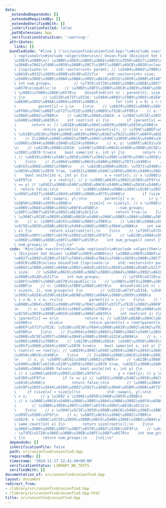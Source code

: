 ```yaml
---
data:
  _extendedDependsOn: []
  _extendedRequiredBy: []
  _extendedVerifiedWith: []
  _isVerificationFailed: false
  _pathExtension: hpp
  _verificationStatusIcon: ':warning:'
  attributes:
    links: []
  bundledCode: "#line 1 \"src/unionfind/unionfind.hpp\"\n#include <vector>\n#include\
    \ <optional>\n#include <algorithm>\n\n// Union-Find (Disjoint Set Union) \u30AF\
    \u30E9\u30B9\n// \u30B0\u30E9\u30D5\u306E\u9023\u7D50\u6027\u3092\u52B9\u7387\u7684\
    \u306B\u7BA1\u7406\u3059\u308B\u30C7\u30FC\u30BF\u69CB\u9020\nclass UnionFind\
    \ {\nprivate:\n    std::vector<int> parent; // \u5404\u9802\u70B9\u306E\u89AA\u3092\
    \u8A18\u9332\u3059\u308B\u914D\u5217\n    std::vector<int> size;   // \u5404\u96C6\
    \u5408\u306E\u30B5\u30A4\u30BA\u3092\u8A18\u9332\u3059\u308B\u914D\u5217\n   \
    \ int num_groups;          // \u73FE\u5728\u306E\u30B0\u30EB\u30FC\u30D7\u306E\
    \u6570\n\npublic:\n    // \u30B3\u30F3\u30B9\u30C8\u30E9\u30AF\u30BF\n    // n:\
    \ \u9802\u70B9\u306E\u6570\n    UnionFind(int n) : parent(n), size(n, 1), num_groups(n)\
    \ {\n        // \u521D\u671F\u5316: \u5404\u9802\u70B9\u3092\u81EA\u5206\u81EA\
    \u8EAB\u3092\u89AA\u3068\u3059\u308B\n        for (int i = 0; i < n; ++i)\n  \
    \          parent[i] = i;\n    }\n\n    // \u6839\u3092\u898B\u3064\u3051\u308B\
    \uFF08\u7D4C\u8DEF\u5727\u7E2E\u3092\u9069\u7528\uFF09\n    // x: \u5BFE\u8C61\
    \u306E\u9802\u70B9\n    // \u623B\u308A\u5024: x \u304C\u5C5E\u3059\u308B\u96C6\
    \u5408\u306E\u6839\n    int root(int x) {\n        if (parent[x] == x)\n     \
    \       return x; // \u81EA\u8EAB\u304C\u6839\u306E\u5834\u5408\n        else\n\
    \            return parent[x] = root(parent[x]); // \u7D4C\u8DEF\u5727\u7E2E:\
    \ \u518D\u5E30\u7684\u306B\u6839\u3092\u63A2\u7D22\u3057\u66F4\u65B0\n    }\n\n\
    \    // 2\u3064\u306E\u9802\u70B9\u304C\u540C\u3058\u96C6\u5408\u306B\u5C5E\u3057\
    \u3066\u3044\u308B\u304B\u5224\u5B9A\n    // x, y: \u5BFE\u8C61\u306E\u9802\u70B9\
    \n    // \u623B\u308A\u5024: \u540C\u3058\u96C6\u5408\u306B\u5C5E\u3057\u3066\u3044\
    \u308C\u3070 true\n    bool same(int x, int y) {\n        return root(x) == root(y);\
    \ // \u6839\u304C\u540C\u3058\u3067\u3042\u308C\u3070\u540C\u3058\u96C6\u5408\n\
    \    }\n\n    // 2\u3064\u306E\u96C6\u5408\u3092\u7D71\u5408\n    // x, y: \u5BFE\
    \u8C61\u306E\u9802\u70B9\n    // \u623B\u308A\u5024: \u7D71\u5408\u304C\u6210\u529F\
    \u3059\u308C\u3070 true, \u65E2\u306B\u540C\u3058\u96C6\u5408\u306A\u3089 false\n\
    \    bool unite(int x, int y) {\n        x = root(x); // x \u306E\u6839\u3092\u53D6\
    \u5F97\n        y = root(y); // y \u306E\u6839\u3092\u53D6\u5F97\n        if (x\
    \ == y) // \u65E2\u306B\u540C\u3058\u96C6\u5408\u306E\u5834\u5408\n          \
    \  return false;\n\n        // \u30B5\u30A4\u30BA\u304C\u5C0F\u3055\u3044\u65B9\
    \u3092\u5927\u304D\u3044\u65B9\u306B\u4F75\u5408\n        if (size[x] < size[y])\n\
    \            std::swap(x, y);\n\n        parent[y] = x;      // y \u3092 x \u306E\
    \u5B50\u306B\u3059\u308B\n        size[x] += size[y]; // x \u306E\u96C6\u5408\u306E\
    \u30B5\u30A4\u30BA\u3092\u66F4\u65B0\n        --num_groups;       // \u30B0\u30EB\
    \u30FC\u30D7\u6570\u3092\u6E1B\u5C11\n        return true;\n    }\n\n    // x\
    \ \u304C\u5C5E\u3059\u308B\u96C6\u5408\u306E\u30B5\u30A4\u30BA\u3092\u53D6\u5F97\
    \n    // x: \u5BFE\u8C61\u306E\u9802\u70B9\n    // \u623B\u308A\u5024: x \u304C\
    \u5C5E\u3059\u308B\u96C6\u5408\u306E\u30B5\u30A4\u30BA\n    int same_count(int\
    \ x) {\n        return size[root(x)];\n    }\n\n    // \u73FE\u5728\u306E\u30B0\
    \u30EB\u30FC\u30D7\u6570\u3092\u53D6\u5F97\n    // \u623B\u308A\u5024: \u73FE\u5728\
    \u306E\u30B0\u30EB\u30FC\u30D7\u6570\n    int num_groups() const {\n        return\
    \ num_groups;\n    }\n};\n"
  code: "#include <vector>\n#include <optional>\n#include <algorithm>\n\n// Union-Find\
    \ (Disjoint Set Union) \u30AF\u30E9\u30B9\n// \u30B0\u30E9\u30D5\u306E\u9023\u7D50\
    \u6027\u3092\u52B9\u7387\u7684\u306B\u7BA1\u7406\u3059\u308B\u30C7\u30FC\u30BF\
    \u69CB\u9020\nclass UnionFind {\nprivate:\n    std::vector<int> parent; // \u5404\
    \u9802\u70B9\u306E\u89AA\u3092\u8A18\u9332\u3059\u308B\u914D\u5217\n    std::vector<int>\
    \ size;   // \u5404\u96C6\u5408\u306E\u30B5\u30A4\u30BA\u3092\u8A18\u9332\u3059\
    \u308B\u914D\u5217\n    int num_groups;          // \u73FE\u5728\u306E\u30B0\u30EB\
    \u30FC\u30D7\u306E\u6570\n\npublic:\n    // \u30B3\u30F3\u30B9\u30C8\u30E9\u30AF\
    \u30BF\n    // n: \u9802\u70B9\u306E\u6570\n    UnionFind(int n) : parent(n),\
    \ size(n, 1), num_groups(n) {\n        // \u521D\u671F\u5316: \u5404\u9802\u70B9\
    \u3092\u81EA\u5206\u81EA\u8EAB\u3092\u89AA\u3068\u3059\u308B\n        for (int\
    \ i = 0; i < n; ++i)\n            parent[i] = i;\n    }\n\n    // \u6839\u3092\
    \u898B\u3064\u3051\u308B\uFF08\u7D4C\u8DEF\u5727\u7E2E\u3092\u9069\u7528\uFF09\
    \n    // x: \u5BFE\u8C61\u306E\u9802\u70B9\n    // \u623B\u308A\u5024: x \u304C\
    \u5C5E\u3059\u308B\u96C6\u5408\u306E\u6839\n    int root(int x) {\n        if\
    \ (parent[x] == x)\n            return x; // \u81EA\u8EAB\u304C\u6839\u306E\u5834\
    \u5408\n        else\n            return parent[x] = root(parent[x]); // \u7D4C\
    \u8DEF\u5727\u7E2E: \u518D\u5E30\u7684\u306B\u6839\u3092\u63A2\u7D22\u3057\u66F4\
    \u65B0\n    }\n\n    // 2\u3064\u306E\u9802\u70B9\u304C\u540C\u3058\u96C6\u5408\
    \u306B\u5C5E\u3057\u3066\u3044\u308B\u304B\u5224\u5B9A\n    // x, y: \u5BFE\u8C61\
    \u306E\u9802\u70B9\n    // \u623B\u308A\u5024: \u540C\u3058\u96C6\u5408\u306B\u5C5E\
    \u3057\u3066\u3044\u308C\u3070 true\n    bool same(int x, int y) {\n        return\
    \ root(x) == root(y); // \u6839\u304C\u540C\u3058\u3067\u3042\u308C\u3070\u540C\
    \u3058\u96C6\u5408\n    }\n\n    // 2\u3064\u306E\u96C6\u5408\u3092\u7D71\u5408\
    \n    // x, y: \u5BFE\u8C61\u306E\u9802\u70B9\n    // \u623B\u308A\u5024: \u7D71\
    \u5408\u304C\u6210\u529F\u3059\u308C\u3070 true, \u65E2\u306B\u540C\u3058\u96C6\
    \u5408\u306A\u3089 false\n    bool unite(int x, int y) {\n        x = root(x);\
    \ // x \u306E\u6839\u3092\u53D6\u5F97\n        y = root(y); // y \u306E\u6839\u3092\
    \u53D6\u5F97\n        if (x == y) // \u65E2\u306B\u540C\u3058\u96C6\u5408\u306E\
    \u5834\u5408\n            return false;\n\n        // \u30B5\u30A4\u30BA\u304C\
    \u5C0F\u3055\u3044\u65B9\u3092\u5927\u304D\u3044\u65B9\u306B\u4F75\u5408\n   \
    \     if (size[x] < size[y])\n            std::swap(x, y);\n\n        parent[y]\
    \ = x;      // y \u3092 x \u306E\u5B50\u306B\u3059\u308B\n        size[x] += size[y];\
    \ // x \u306E\u96C6\u5408\u306E\u30B5\u30A4\u30BA\u3092\u66F4\u65B0\n        --num_groups;\
    \       // \u30B0\u30EB\u30FC\u30D7\u6570\u3092\u6E1B\u5C11\n        return true;\n\
    \    }\n\n    // x \u304C\u5C5E\u3059\u308B\u96C6\u5408\u306E\u30B5\u30A4\u30BA\
    \u3092\u53D6\u5F97\n    // x: \u5BFE\u8C61\u306E\u9802\u70B9\n    // \u623B\u308A\
    \u5024: x \u304C\u5C5E\u3059\u308B\u96C6\u5408\u306E\u30B5\u30A4\u30BA\n    int\
    \ same_count(int x) {\n        return size[root(x)];\n    }\n\n    // \u73FE\u5728\
    \u306E\u30B0\u30EB\u30FC\u30D7\u6570\u3092\u53D6\u5F97\n    // \u623B\u308A\u5024\
    : \u73FE\u5728\u306E\u30B0\u30EB\u30FC\u30D7\u6570\n    int num_groups() const\
    \ {\n        return num_groups;\n    }\n};\n"
  dependsOn: []
  isVerificationFile: false
  path: src/unionfind/unionfind.hpp
  requiredBy: []
  timestamp: '2024-11-17 22:41:48+09:00'
  verificationStatus: LIBRARY_NO_TESTS
  verifiedWith: []
documentation_of: src/unionfind/unionfind.hpp
layout: document
redirect_from:
- /library/src/unionfind/unionfind.hpp
- /library/src/unionfind/unionfind.hpp.html
title: src/unionfind/unionfind.hpp
---
```

